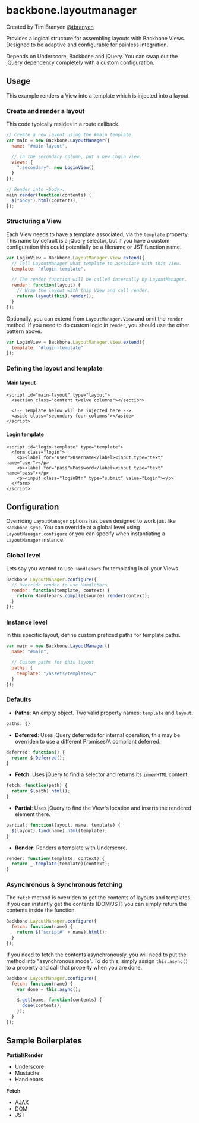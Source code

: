 backbone.layoutmanager
=======================

Created by Tim Branyen [@tbranyen](http://twitter.com/tbranyen)

Provides a logical structure for assembling layouts with Backbone Views.
Designed to be adaptive and configurable for painless integration.

Depends on Underscore, Backbone and jQuery.  You can swap out the 
jQuery dependency completely with a custom configuration.

## Usage ##

This example renders a View into a template which is injected into a layout.

### Create and render a layout ###

This code typically resides in a route callback.

``` javascript
// Create a new layout using the #main template.
var main = new Backbone.LayoutManager({
  name: "#main-layout",

  // In the secondary column, put a new Login View.
  views: {
    ".secondary": new LoginView()
  }
});

// Render into <body>.
main.render(function(contents) {
  $("body").html(contents);
});
```

### Structuring a View ###

Each View needs to have a template associated, via the `template` property.
This name by default is a jQuery selector, but if you have a custom
configuration this could potentially be a filename or JST function name.

``` javascript
var LoginView = Backbone.LayoutManager.View.extend({
  // Tell LayoutManager what template to associate with this View.
  template: "#login-template",

  // The render function will be called internally by LayoutManager.
  render: function(layout) {
    // Wrap the layout with this View and call render.
    return layout(this).render();
  }
});
```

Optionally, you can extend from `LayoutManager.View` and omit the `render`
method.  If you need to do custom logic in `render`, you should use the
other pattern above.

``` javascript
var LoginView = Backbone.LayoutManager.View.extend({
  template: "#login-template"
});
```

### Defining the layout and template ###

#### Main layout ####

``` plain
<script id="main-layout" type="layout">
  <section class="content twelve columns"></section>

  <!-- Template below will be injected here -->
  <aside class="secondary four columns"></aside>
</script>
```

#### Login template ####

``` plain
<script id="login-template" type="template">
  <form class="login">
    <p><label for="user">Username</label><input type="text" name="user"></p>
    <p><label for="pass">Password</label><input type="text" name="pass"></p>
    <p><input class="loginBtn" type="submit" value="Login"></p>
  </form>
</script>
```

## Configuration ##

Overriding `LayoutManager` options has been designed to work just like
`Backbone.sync`.  You can override at a global level using
`LayoutManager.configure` or you can specify when instantiating a
`LayoutManager` instance.

### Global level ###

Lets say you wanted to use `Handlebars` for templating in all your Views.

``` javascript
Backbone.LayoutManager.configure({
  // Override render to use Handlebars
  render: function(template, context) {
    return Handlebars.compile(source).render(context);
  }
});
```

### Instance level ###

In this specific layout, define custom prefixed paths for template paths.

``` javascript
var main = new Backbone.LayoutManager({
  name: "#main",

  // Custom paths for this layout
  paths: {
    template: "/assets/templates/"
  }
});
```

### Defaults ###

* __Paths__:
An empty object.  Two valid property names: `template` and `layout`.

``` javascript
paths: {}
```

* __Deferred__:
Uses jQuery deferreds for internal operation, this may be overriden to use
a different Promises/A compliant deferred.

``` javascript
deferred: function() {
  return $.Deferred();
}
```

* __Fetch__:
Uses jQuery to find a selector and returns its `innerHTML` content.

``` javascript
fetch: function(path) {
  return $(path).html();
}
```

* __Partial__: 
Uses jQuery to find the View's location and inserts the rendered
element there.

``` javascript
partial: function(layout, name, template) {
  $(layout).find(name).html(template);
}
```

* __Render__:
Renders a template with Underscore.

``` javascript
render: function(template, context) {
  return _.template(template)(context);
}
```

### Asynchronous & Synchronous fetching ###

The `fetch` method is overriden to get the contents of layouts and templates.
If you can instantly get the contents (DOM/JST) you can simply return the
contents inside the function.

``` javascript
Backbone.LayoutManager.configure({
  fetch: function(name) {
    return $("script#" + name).html();
  }
});
```

If you need to fetch the contents asynchronously, you will need to put the
method into "asynchronous mode".  To do this, simply assign `this.async()`
to a property and call that property when you are done.

``` javascript
Backbone.LayoutManager.configure({
  fetch: function(name) {
    var done = this.async();

    $.get(name, function(contents) {
      done(contents);
    });
  }
});
```

## Sample Boilerplates ##

__Partial/Render__

* Underscore
* Mustache
* Handlebars

__Fetch__

* AJAX
* DOM
* JST
